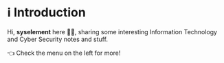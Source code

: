 # ℹ Introduction

Hi, **syselement** here 🧑‍💻, sharing some interesting Information Technology and Cyber Security notes and stuff.

👈 Check the menu on the left for more!
